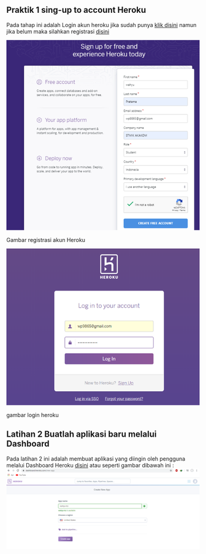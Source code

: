 ## Praktik 1 sing-up to account Heroku
 Pada tahap ini adalah Login akun heroku jika sudah punya [klik disini](https://id.heroku.com/login) namun jika belum maka silahkan registrasi [disini](https://signup.heroku.com/) 

![registrasi](https://github.com/Wahyupr/tekn-cloud-computing/blob/master/minggu-03/images/1.png)
<div class="text-rtl">Gambar registrasi akun Heroku </div>

![login](https://github.com/Wahyupr/tekn-cloud-computing/blob/master/minggu-03/images/2.png)
<div class="text-rtl">gambar login heroku </div>


## Latihan 2 Buatlah aplikasi baru melalui Dashboard
Pada latihan 2 ini adalah membuat aplikasi yang diingin oleh pengguna melalui Dashboard Heroku [disini](https://dashboard.heroku.com/) atau seperti gambar dibawah ini :
![dashboard](https://github.com/Wahyupr/tekn-cloud-computing/blob/master/minggu-03/images/3.png)

